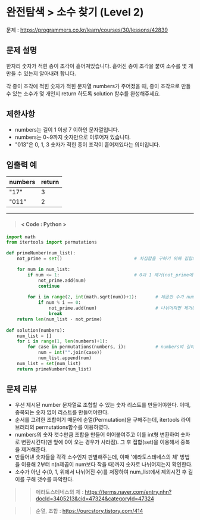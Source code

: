 # 완전탐색 > 소수 찾기 (Level 2)
문제 : https://programmers.co.kr/learn/courses/30/lessons/42839

## 문제 설명
한자리 숫자가 적힌 종이 조각이 흩어져있습니다. 흩어진 종이 조각을 붙여 소수를 몇 개 만들 수 있는지 알아내려 합니다.

각 종이 조각에 적힌 숫자가 적힌 문자열 numbers가 주어졌을 때, 종이 조각으로 만들 수 있는 소수가 몇 개인지 return 하도록 solution 함수를 완성해주세요.

## 제한사항
- numbers는 길이 1 이상 7 이하인 문자열입니다.
- numbers는 0~9까지 숫자만으로 이루어져 있습니다.
- "013"은 0, 1, 3 숫자가 적힌 종이 조각이 흩어져있다는 의미입니다.

## 입출력 예

| numbers | return |
| --- | --- | 
| "17" | 3 |
| "011" | 2 |

____

> #### < Code : Python >
```python
import math
from itertools import permutations

def primeNumber(num_list):
    not_prime = set()                           # 차집합을 구하기 위해 집합으로 (num_list도 집합)

    for num in num_list:
        if num <= 1:                            # 0과 1 제거(not_prime에 포함)
            not_prime.add(num)
            continue
            
        for i in range(2, int(math.sqrt(num))+1):       # 제곱한 수가 num보다 작을 때 까지
            if num % i == 0:
                not_prime.add(num)                      # 나뉘어지면 제거(not_prime에 포함) 후 break
                break
    return len(num_list - not_prime)
    
def solution(numbers):
    num_list = []
    for i in range(1, len(numbers)+1):
        for case in permutations(numbers, i):           # numbers의 길이 이하의 모든 길이의 순열
            num = int("".join(case))
            num_list.append(num)
    num_list = set(num_list)
    return primeNumber(num_list)
```

## 문제 리뷰
- 우선 제시된 number 문자열로 조합할 수 있는 숫자 리스트를 만들어야한다. 이때, 중복되는 숫자 없이 리스트를 만들어야한다.
- 순서를 고려한 조합이기 때문에 순열(Permutation)을 구해주는데, itertools 라이브러리의 permutations함수를 이용하였다.
- numbers의 숫자 갯수만큼 조합을 만들어 이어붙여주고 이를 int형 변환하여 숫자로 변환시킨다(맨 앞에 0이 오는 경우가 사라짐). 그 후 집합(set)을 이용해서 중복을 제거해준다.
- 만들어낸 숫자들을 각각 소수인지 판별해주는데, 이때 '에라토스테네스의 체' 방법을 이용해 2부터 n(n제곱이 num보다 작을 때)까지 숫자로 나뉘어지는지 확인한다.
- 소수가 아닌 수(0, 1, 위에서 나뉘어진 수)를 저장하여 num_list에서 제외시킨 후 길이를 구해 갯수를 파악한다. 
>> 에라토스테네스의 체 : https://terms.naver.com/entry.nhn?docId=3405213&cid=47324&categoryId=47324

>> 순열, 조합 : https://ourcstory.tistory.com/414